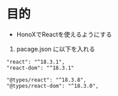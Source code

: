 # 目的

- HonoXでReactを使えるようにする

1. pacage.json に以下を入れる

```
"react": "^18.3.1",
"react-dom": "^18.3.1"

"@types/react": "^18.3.8",
"@types/react-dom": "^18.3.0",
```